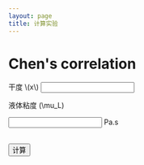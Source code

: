 ```yaml
---
layout: page
title: 计算实验
---
```


# Chen's correlation

<div class='col-md-6'>
<label for='x'>干度 \(x\)</label>
<input type='text' class='form-control' id='x'><br/>


<label for='mu_l'>液体粘度 \(\mu_L\)</label>
<div class='input-group'>
    <input type='text' class='form-control' id='mu_l'>
    <span class='input-group-addon'>Pa.s</span>
</div>


<br/>

<button class='btn btn-primary' id='calc' type='button'>计算</button>
</div>

<div id='result'></div>

<script>
$('#calc').on('click', function() {
    const parser = math.parser()
    let scope = {
        x : 0.5,  // 干度
        mu_l : 199e-6,  // 液相粘度
        mu_g : 12e-6,  // 气相粘度
        rho_l : 1265,  // 液相密度
        rho_g : 25,  // 气相密度
        G: 200,  // 质量流量
        i_fg: 200,  // 潜热 
        d_i: 0.013,  // 内径
        Pr_l: 2.51,  // Prandtl number
        P_r: 0.1168,  // reduced pressure
        q: 10e3,  // 热流密度
        M: 86.47,  // 相对分子质量
        m: 0.12,  // 光滑管指数
    }
    scope.x = Number($('#x').val())
    scope.mu_l = Number($('#mu_l').val())
    parser.scope = scope  // pass scope to parser
    parser.evaluate('Re_l = G * d_i * (1-x) / mu_l')
    parser.evaluate('Xtt = ((1-x)/x)^0.875 * (mu_l/mu_g)^0.125 * (rho_g/rho_l)^0.5')
    parser.evaluate('h_CV = 0.023 * Re_l^0.8 * Pr_l^0.4')
    parser.evaluate('h_NB = 55 * q^0.67 * M^(-0.5) * P_r^m * (-log10(P_r))^(-0.55)')
    parser.evaluate('E = 2.35/(1/Xtt + 0.213)^0.736')
    parser.evaluate('Re = Re_l * E^1.25')
    parser.evaluate('S = 1/(1 + 2.53e-6 * Re^1.17)')
    parser.evaluate('h = S * h_NB + E * h_CV')
    const h = parser.get('h')
    $('#result').append('<p>表面换热系数 h：' + h.toString() + 'W/m^2</p>')
})
</script>